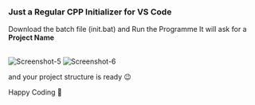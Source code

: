 ### Just a Regular CPP Initializer for VS Code

Download the batch file (init.bat) and Run the Programme
It will ask for a <b>Project Name</b>

<br>
<img src="https://i.ibb.co/BVnVT01j/Screenshot-5.png" alt="Screenshot-5" border="0">

<img src="https://i.ibb.co/zTbBKW3D/Screenshot-6.png" alt="Screenshot-6" border="0">
<br>

and your project structure is ready 😉

Happy Coding 🤍
